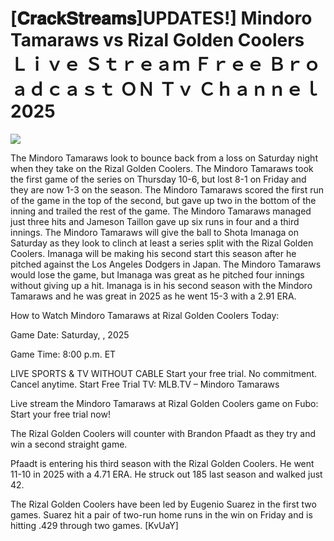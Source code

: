 # [𝐂𝐫𝐚𝐜𝐤𝐒𝐭𝐫𝐞𝐚𝐦𝐬]UPDATES!] Mindoro Tamaraws vs Rizal Golden Coolers Ｌｉｖｅ Ｓｔｒｅａｍ Ｆｒｅｅ Ｂｒｏａｄｃａｓｔ ＯＮ Ｔｖ Ｃｈａｎｎｅｌ  2025  
  
  
[![](https://i.imgur.com/qSNzIqt.png)](https://movie.rssnews.media/eukcstUL.php)  
  
The Mindoro Tamaraws look to bounce back from a loss on Saturday night when they take on the Rizal Golden Coolers. The Mindoro Tamaraws took the first game of the series on Thursday 10-6, but lost 8-1 on Friday and they are now 1-3 on the season. The Mindoro Tamaraws scored the first run of the game in the top of the second, but gave up two in the bottom of the inning and trailed the rest of the game. The Mindoro Tamaraws managed just three hits and Jameson Taillon gave up six runs in four and a third innings. The Mindoro Tamaraws will give the ball to Shota Imanaga on Saturday as they look to clinch at least a series split with the Rizal Golden Coolers. Imanaga will be making his second start this season after he pitched against the Los Angeles Dodgers in Japan. The Mindoro Tamaraws would lose the game, but Imanaga was great as he pitched four innings without giving up a hit. Imanaga is in his second season with the Mindoro Tamaraws and he was great in 2025 as he went 15-3 with a 2.91 ERA.

How to Watch Mindoro Tamaraws at Rizal Golden Coolers Today:

Game Date: Saturday, , 2025

Game Time: 8:00 p.m. ET

LIVE SPORTS & TV WITHOUT CABLE
Start your free trial. No commitment. Cancel anytime.
Start Free Trial
TV: MLB.TV – Mindoro Tamaraws

Live stream the Mindoro Tamaraws at Rizal Golden Coolers game on Fubo: Start your free trial now!

The Rizal Golden Coolers will counter with Brandon Pfaadt as they try and win a second straight game.

Pfaadt is entering his third season with the Rizal Golden Coolers. He went 11-10 in 2025 with a 4.71 ERA. He struck out 185 last season and walked just 42.

The Rizal Golden Coolers have been led by Eugenio Suarez in the first two games. Suarez hit a pair of two-run home runs in the win on Friday and is hitting .429 through two games. [KvUaY]